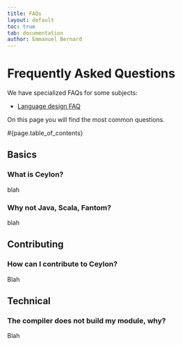 ```yaml
---
title: FAQs 
layout: default
toc: true
tab: documentation
author: Emmanuel Bernard
---
```


# Frequently Asked Questions

We have specialized FAQs for some subjects:

* [Language design FAQ](language-design)

On this page you will find the most common questions.  

#{page.table_of_contents}

## Basics

### What is Ceylon?

blah

### Why not Java, Scala, Fantom?

blah

## Contributing

### How can I contribute to Ceylon?

Blah

## Technical

### The compiler does not build my module, why?

Blah
